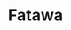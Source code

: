 ---
title: Fatawa
description: Religious clarifications
image: fatawa.jpg

# Badge style
style:
    background: "#BDA18A"
    color: "#fff"
---